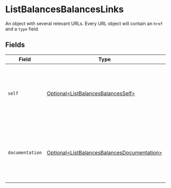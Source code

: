 # ListBalancesBalancesLinks

An object with several relevant URLs. Every URL object will contain an `href` and a `type` field.


## Fields

| Field                                                                                                        | Type                                                                                                         | Required                                                                                                     | Description                                                                                                  |
| ------------------------------------------------------------------------------------------------------------ | ------------------------------------------------------------------------------------------------------------ | ------------------------------------------------------------------------------------------------------------ | ------------------------------------------------------------------------------------------------------------ |
| `self`                                                                                                       | [Optional\<ListBalancesBalancesSelf>](../../models/operations/ListBalancesBalancesSelf.md)                   | :heavy_minus_sign:                                                                                           | In v2 endpoints, URLs are commonly represented as objects with an `href` and `type` field.                   |
| `documentation`                                                                                              | [Optional\<ListBalancesBalancesDocumentation>](../../models/operations/ListBalancesBalancesDocumentation.md) | :heavy_minus_sign:                                                                                           | In v2 endpoints, URLs are commonly represented as objects with an `href` and `type` field.                   |